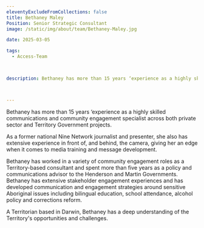 ```yaml
---
eleventyExcludeFromCollections: false
title: Bethaney Maley 
Position: Senior Strategic Consultant
image: /static/img/about/team/Bethaney-Maley.jpg

date: 2025-03-05

tags: 
  - Access-Team


  
description: Bethaney has more than 15 years ‘experience as a highly skilled communications and community engagement specialist across both private sector and Territory Government projects. As a former national Nine Network journalist and presenter, she also has extensive experience in front of, and behind, the camera, giving her an edge when it comes to media training and message development.



---
```


<p>Bethaney has more than 15 years ‘experience as a highly skilled communications and community engagement specialist across both private sector and Territory Government projects.</p>

<p>As a former national Nine Network journalist and presenter, she also has extensive experience in front of, and behind, the camera, giving her an edge when it comes to media training and message development.</p>

<p>Bethaney has worked in a variety of community engagement roles as a Territory-based consultant and spent more than five years as a policy and communications advisor to the Henderson and Martin Governments. Bethaney has extensive stakeholder engagement experiences and has developed communication and engagement strategies around sensitive Aboriginal issues including bilingual education, school attendance, alcohol policy and corrections reform.</p>


A Territorian based in Darwin, Bethaney has a deep understanding of the Territory's opportunities and challenges.


